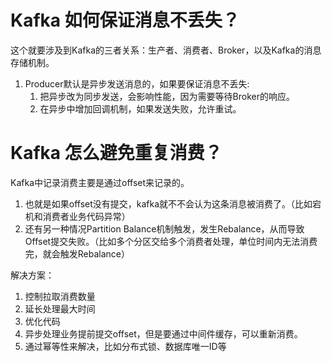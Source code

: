 # Kafka 如何保证消息不丢失？
这个就要涉及到Kafka的三者关系：生产者、消费者、Broker，以及Kafka的消息存储机制。

1. Producer默认是异步发送消息的，如果要保证消息不丢失: 
   1. 把异步改为同步发送，会影响性能，因为需要等待Broker的响应。
   2. 在异步中增加回调机制，如果发送失败，允许重试。

# Kafka 怎么避免重复消费？
Kafka中记录消费主要是通过offset来记录的。

1. 也就是如果offset没有提交，kafka就不不会认为这条消息被消费了。（比如宕机和消费者业务代码异常）
2. 还有另一种情况Partition Balance机制触发，发生Rebalance，从而导致Offset提交失败。（比如多个分区交给多个消费者处理，单位时间内无法消费完，就会触发Rebalance）

解决方案：
1. 控制拉取消费数量
2. 延长处理最大时间
3. 优化代码
4. 异步处理业务提前提交offset，但是要通过中间件缓存，可以重新消费。
5. 通过幂等性来解决，比如分布式锁、数据库唯一ID等